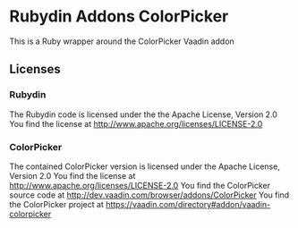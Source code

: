 Rubydin Addons ColorPicker
==========================

This is a Ruby wrapper around the ColorPicker Vaadin addon

Licenses
--------

### Rubydin

The Rubydin code is licensed under the the Apache License, Version 2.0
You find the license at http://www.apache.org/licenses/LICENSE-2.0

### ColorPicker

The contained ColorPicker version is licensed under the Apache License, Version 2.0
You find the license at http://www.apache.org/licenses/LICENSE-2.0
You find the ColorPicker source code at http://dev.vaadin.com/browser/addons/ColorPicker
You find the ColorPicker project at https://vaadin.com/directory#addon/vaadin-colorpicker
